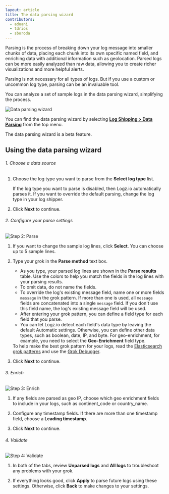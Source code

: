 ```yaml
---
layout: article
title: The data parsing wizard
contributors:
  - aduani
  - tdrios
  - sboroda
---
```


Parsing is the process of breaking down your log message into smaller chunks of data, placing each chunk into its own specific named field, and enriching data with additional information such as geolocation. Parsed logs can be more easily analyzed than raw data, allowing you to create richer visualizations and more helpful alerts.

Parsing is not necessary for all types of logs. But if you use a custom or uncommon log type, parsing can be an invaluable tool. 

You can analyze a set of sample logs in the data parsing wizard, simplifying the process.

![Data parsing wizard]({{site.baseurl}}/images/parsing-and-mapping/parsing-and-mapping--data-parsing-wizard.png)

You can find the data parsing wizard by selecting [**Log Shipping > Data Parsing**](https://app.logz.io/#/dashboard/data-parsing/step1) from the top menu.

<div class="info-box note">The data parsing wizard is a beta feature.</div>

## Using the data parsing wizard

###### 1. Choose a data source

1. Choose the log type you want to parse from the **Select log type** list.

    <div class="info-box note">If the log type you want to parse is disabled, then Logz.io automatically parses it. If you want to override the default parsing, change the log type in your log shipper.</div>

2. Click **Next** to continue.

###### 2. Configure your parse settings

![Step 2: Parse]({{site.baseurl}}/images/parsing-and-mapping/parsing-and-mapping--step-2-parse.png)

1. If you want to change the sample log lines, click **Select**. You can choose up to 5 sample lines.

2. Type your grok in the **Parse method** text box. 

    <div class="info-box note notes"><ul>
    <li>As you type, your parsed log lines are shown in the <strong>Parse results</strong> table. Use the colors to help you match the fields in the log lines with your parsing results.</li>
    <li>To omit data, do not name the fields.</li>
    <li>To override the log's existing message field, name one or more fields <code>message</code> in the grok pattern. If more than one is used, all <code>message</code> fields are concatenated into a single <code>message</code> field. If you don't use this field name, the log's existing message field will be used.</li>
    <li>After entering your grok pattern, you can define a field type for each field that you parse.</li>
    <li>You can let Logz.io detect each field's data type by leaving the default Automatic settings. Otherwise, you can define other data types, such as boolean, date, IP, and byte. For geo-enrichment, for example, you need to select the <strong>Geo-Enrichment</strong> field type.</li>
    </ul></div>

    <div class="info-box tip">To help make the best grok pattern for your logs, read the <a href="https://github.com/elastic/logstash/blob/v1.4.2/patterns/grok-patterns">Elasticsearch grok patterns</a> and use the <a href="https://grokdebug.herokuapp.com/">Grok Debugger</a>.</div>

3. Click **Next** to continue.

###### 3. Enrich

![Step 3: Enrich]({{site.baseurl}}/images/parsing-and-mapping/parsing-and-mapping--step-3-enrich.png)

1. If any fields are parsed as geo IP, choose which geo enrichment fields to include in your logs, such as continent_code or country_name.

2. Configure any timestamp fields. If there are more than one timestamp field, choose a **Leading timestamp**.

3. Click **Next** to continue.

###### 4. Validate

![Step 4: Validate]({{site.baseurl}}/images/parsing-and-mapping/parsing-and-mapping--step-4-validate.png)

1. In both of the tabs, review **Unparsed logs** and **All logs** to troubleshoot any problems with your grok.

2. If everything looks good, click **Apply** to parse future logs using these settings. Otherwise, click **Back** to make changes to your settings.